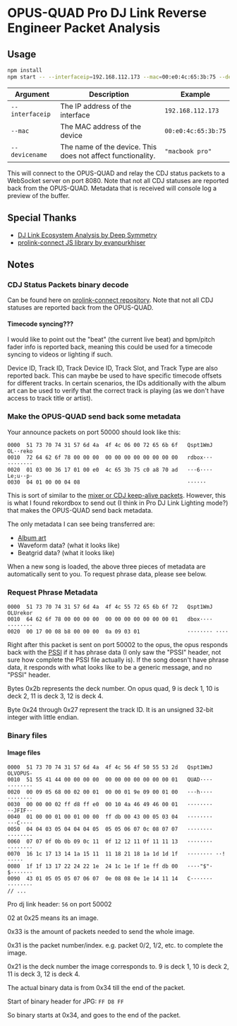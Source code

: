 # OPUS-QUAD Pro DJ Link Reverse Engineer Packet Analysis

## Usage

```sh
npm install
npm start -- --interfaceip=192.168.112.173 --mac=00:e0:4c:65:3b:75 --devicename="macbook pro"
```

| Argument        | Description                                                 | Example             |
| --------------- | ----------------------------------------------------------- | ------------------- |
| `--interfaceip` | The IP address of the interface                             | `192.168.112.173`   |
| `--mac`         | The MAC address of the device                               | `00:e0:4c:65:3b:75` |
| `--devicename`  | The name of the device. This does not affect functionality. | `"macbook pro"`     |

This will connect to the OPUS-QUAD and relay the CDJ status packets to a WebSocket server on port 8080. Note that not all CDJ statuses are reported back from the OPUS-QUAD. Metadata that is received will console log a preview of the buffer.

## Special Thanks

- [DJ Link Ecosystem Analysis by Deep Symmetry](https://djl-analysis.deepsymmetry.org/djl-analysis/packets.html)
- [prolink-connect JS library by evanpurkhiser](https://github.com/evanpurkhiser/prolink-connect)

## Notes

### CDJ Status Packets binary decode

Can be found here on [prolink-connect repository](https://github.com/evanpurkhiser/prolink-connect/blob/8d0a96e3a40ec9a63691ed780868271410f7c857/src/status/utils.ts#L31-L47). Note that not all CDJ statuses are reported back from the OPUS-QUAD.

#### Timecode syncing???

I would like to point out the "beat" (the current live beat) and bpm/pitch fader info is reported back, meaning this could be used for a timecode syncing to videos or lighting if such.

Device ID, Track ID, Track Device ID, Track Slot, and Track Type are also reported back. This can maybe be used to have specific timecode offsets for different tracks. In certain scenarios, the IDs additionally with the album art can be used to verify that the correct track is playing (as we don't have access to track title or artist).

### Make the OPUS-QUAD send back some metadata

Your announce packets on port 50000 should look like this:

```
0000  51 73 70 74 31 57 6d 4a  4f 4c 06 00 72 65 6b 6f   Qspt1WmJ OL··reko
0010  72 64 62 6f 78 00 00 00  00 00 00 00 00 00 00 00   rdbox··· ········
0020  01 03 00 36 17 01 00 e0  4c 65 3b 75 c0 a8 70 ad   ···6···· Le;u··p·
0030  04 01 00 00 04 08                                  ······
```

This is sort of similar to the [mixer or CDJ keep-alive packets](https://djl-analysis.deepsymmetry.org/djl-analysis/startup.html#mixer-keep-alive). However, this is what I found rekordbox to send out (I think in Pro DJ Link Lighting mode?) that makes the OPUS-QUAD send back metadata.

The only metadata I can see being transferred are:

- [Album art](#image-files)
- Waveform data? (what it looks like)
- Beatgrid data? (what it looks like)

When a new song is loaded, the above three pieces of metadata are automatically sent to you. To request phrase data, please see below.

### Request Phrase Metadata

```
0000  51 73 70 74 31 57 6d 4a  4f 4c 55 72 65 6b 6f 72   Qspt1WmJ OLUrekor
0010  64 62 6f 78 00 00 00 00  00 00 00 00 00 00 00 01   dbox···· ········
0020  00 17 00 08 b8 00 00 00  0a 09 03 01               ········ ····
```

Right after this packet is sent on port 50002 to the opus, the opus responds back with the [PSSI](https://djl-analysis.deepsymmetry.org/rekordbox-export-analysis/anlz.html#song-structure-tag) if it has phrase data (I only saw the "PSSI" header, not sure how complete the PSSI file actually is). If the song doesn't have phrase data, it responds with what looks like to be a generic message, and no "PSSI" header.

Bytes 0x2b represents the deck number. On opus quad, 9 is deck 1, 10 is deck 2, 11 is deck 3, 12 is deck 4.

Byte 0x24 through 0x27 represent the track ID. It is an unsigned 32-bit integer with little endian.

### Binary files

#### Image files

```
0000  51 73 70 74 31 57 6d 4a  4f 4c 56 4f 50 55 53 2d   Qspt1WmJ OLVOPUS-
0010  51 55 41 44 00 00 00 00  00 00 00 00 00 00 00 01   QUAD···· ········
0020  00 09 05 68 00 02 00 01  00 00 01 9e 09 00 01 00   ···h···· ········
0030  00 00 00 02 ff d8 ff e0  00 10 4a 46 49 46 00 01   ········ ··JFIF··
0040  01 00 00 01 00 01 00 00  ff db 00 43 00 05 03 04   ········ ···C····
0050  04 04 03 05 04 04 04 05  05 05 06 07 0c 08 07 07   ········ ········
0060  07 07 0f 0b 0b 09 0c 11  0f 12 12 11 0f 11 11 13   ········ ········
0070  16 1c 17 13 14 1a 15 11  11 18 21 18 1a 1d 1d 1f   ········ ··!·····
0080  1f 1f 13 17 22 24 22 1e  24 1c 1e 1f 1e ff db 00   ····"$"· $·······
0090  43 01 05 05 05 07 06 07  0e 08 08 0e 1e 14 11 14   C······· ········
// ...
```

Pro dj link header: `56` on port 50002

02 at 0x25 means its an image.

0x33 is the amount of packets needed to send the whole image.

0x31 is the packet number/index. e.g. packet 0/2, 1/2, etc. to complete the image.

0x21 is the deck number the image corresponds to. 9 is deck 1, 10 is deck 2, 11 is deck 3, 12 is deck 4.

The actual binary data is from 0x34 till the end of the packet.

Start of binary header for JPG: `FF D8 FF`

So binary starts at 0x34, and goes to the end of the packet.
